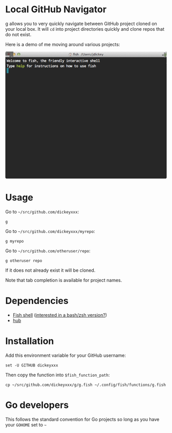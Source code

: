 Local GitHub Navigator
======================

g allows you to very quickly navigate between GitHub project cloned on your
local box. It will `cd` into project directories quickly and clone repos that do
not exist.

Here is a demo of me moving around various projects:

![demo](g.gif)

Usage
=====

Go to `~/src/github.com/dickeyxxx`:

```
g
```

Go to `~/src/github.com/dickeyxxx/myrepo`:

```
g myrepo
```

Go to `~/src/github.com/otheruser/repo`:

```
g otheruser repo
```

If it does not already exist it will be cloned.

Note that tab completion is available for project names.

Dependencies
============

* [Fish shell](http://fishshell.com/) ([interested in a bash/zsh version?](https://github.com/dickeyxxx/g/issues))
* [hub](https://hub.github.com/)

Installation
============

Add this environment variable for your GitHub username:

    set -U GITHUB dickeyxxx

Then copy the function into `$fish_function_path`:

    cp ~/src/github.com/dickeyxxx/g/g.fish ~/.config/fish/functions/g.fish

Go developers
=============

This follows the standard convention for Go projects so long as you have your
`GOHOME` set to `~`
